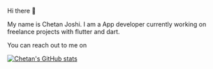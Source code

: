 Hi there 👋

My name is Chetan Joshi. I am a App developer currently working on freelance projects with flutter and dart.

You can reach out to me on

[![Chetan's GitHub stats](https://github-readme-stats.vercel.app/api?username=anuraghazra)](https://github.com/anuraghazra/github-readme-stats)
